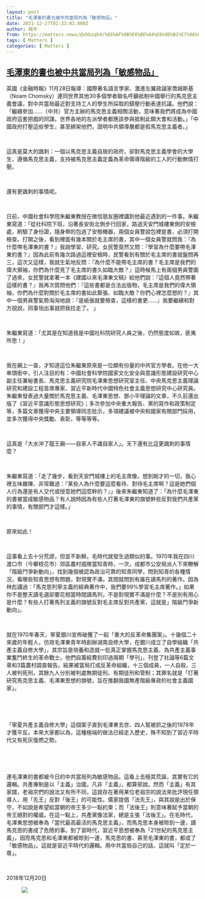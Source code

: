 ```yaml
---
layout: post
title: "毛澤東的書也被中共當局列為「敏感物品」"
date: 2021-12-27T02:33:03.000Z
author: 胡平
from: https://matters.news/@xhbzqhd/%E6%AF%9B%E6%BE%A4%E6%9D%B1%E7%9A%84%E6%9B%B8%E4%B9%9F%E8%A2%AB%E4%B8%AD%E5%85%B1%E7%95%B6%E5%B1%80%E5%88%97%E7%82%BA-%E6%95%8F%E6%84%9F%E7%89%A9%E5%93%81-bafyreibgowrti5t3yzdo25rxrsuwgegsyx33zaxaqd5ibey67l5igql2zq
tags: [ Matters ]
categories: [ Matters ]
---
```

<!--1640572383000-->
[毛澤東的書也被中共當局列為「敏感物品」](https://matters.news/@xhbzqhd/%E6%AF%9B%E6%BE%A4%E6%9D%B1%E7%9A%84%E6%9B%B8%E4%B9%9F%E8%A2%AB%E4%B8%AD%E5%85%B1%E7%95%B6%E5%B1%80%E5%88%97%E7%82%BA-%E6%95%8F%E6%84%9F%E7%89%A9%E5%93%81-bafyreibgowrti5t3yzdo25rxrsuwgegsyx33zaxaqd5ibey67l5igql2zq)
------

<div>
<p>英國《金融時報》11月28日報導：國際著名語言學家、激進左翼政論家喬姆斯基（Noam Chomsky）連同世界其他30多個學者聯名呼籲抵制中國舉行的馬克思主義會議，對中共當局最近對支持工人的學生所採取的鎮壓行動表達抗議。他們說： 「繼續參加……（中共）官方主辦的馬克思主義相關活動，意味著我們將成為中國政府這套把戲的同謀。世界各地的左派學者都應該參與抵制此類大會和活動。」「中國政府打壓這些學生，甚至綁架他們，證明中共領導層都是假馬克思主義者。」</p><p><br></p><p>這真是莫大的諷刺：一個以馬克思主義自居的政府，卻對馬克思主義學會的大學生，遵循馬克思主義，支持被馬克思主義定義為革命領導階級的工人的行動無情打壓。 </p><p><br></p><p>還有更諷刺的事情呢。</p><p><br></p><p>日前，中國社會科學院朱繼東教授在微信朋友圈裡講到他最近遇到的一件事。朱繼東寫道：「從社科院下班，沿著長安街北側步行回家，路過天安門城樓東側的安檢處，刷驗了身份證，隨身帶的包過了安檢機器，兩個女員警說包裡是書，必須打開檢查。打開之後，看到裡面有幾本關於毛主席的書，其中一個女員警就問我：『為什麼帶毛澤東的書？』我說學習、研究。女民警竟然又問：『學習為什麼要帶毛澤東的書？』因為此前有幾次路過這裡安檢時，民警看到有關於毛主席的書就盤問再三，這次又這樣，我就生氣地反問：『為什麼不能帶毛主席的書？毛主席是我們的偉大領袖，你們為什麼見了毛主席的書久如臨大敵？』這時候馬上有兩個男員警圍了過來，女民警就拿著一本《建國以來毛澤東文稿》給他們說：『這個人竟然帶著這樣的書？』我再次質問他們：『這些書都是合法出版物，毛主席是我們的偉大領袖，你們為什麼對關於毛主席的書如此緊張、如臨大敵？你們心裡怎麼想的？』其中一個男員警氣勢洶洶地說：『是紙張就要檢查，這樣的書更……』我要繼續和對方說說，同事怕出事就把我拉走了。 」</p><p><br></p><p>朱繼東寫道：「尤其是在知道我是中國社科院研究人員之後，仍然態度如故，匪夷所思！」</p><p><br></p><p>我在網上一查，才知道這位朱繼東原來是一位頗有份量的中共官方學者。在他一大串頭銜中，引人注目的有：中國社會科學院國家文化安全與意識形態建設研究中心副主任兼秘書長、馬克思主義研究院毛澤東思想研究室主任、中央馬克思主義理論研究和建設工程首席專家、習近平新時代中國特色社會主義思想研究中心研究員。朱繼東發表過大量關於馬克思主義、毛澤東思想、鄧小平理論的文章，不久前還出版了《習近平意識形態思想研究》；多次參加中央重大報告、黨的寫作和政策制定等，多篇文章獲得中央主要領導同志批示，多項建議被中央和國家有關部門採用，並多次獲得中央獎勵、表彰，等等等等。</p><p><br></p><p>這真是「大水沖了龍王廟——自家人不識自家人」。天下還有比這更諷刺的事情麼？</p><p><br></p><p>朱繼東寫道：「走了幾步，看到天安門城樓上的毛主席像，想到剛才的一切，我心裡五味雜陳、非常難過：『某些人為什麼要這麼看待、對待毛主席啊？這是她們個人行為還是有人交代或授意她們這麼幹的？』」後來朱繼東知道了：「為什麼毛澤東的書被當成敏感物品？有人說時因為有些人打著毛澤東的旗號幹些反對我們共產黨的事情，有關部門才這樣。」</p><p><br></p><p>原來如此！</p><p><br></p><p>這事看上去十分荒謬，但並不新鮮。毛時代就發生過類似的事。1970年我在四川渡口市（今攀枝花市）郊區農村插隊當知青時，一次，成都市公安局派人下來瞭解「階級鬥爭新動向」，找到幾個被認為政治可靠的知青同學，問到知青的各種情況，看哪些知青思想有問題，對現實不滿，其間就問到有誰在讀馬列的著作。因為林彪講過：「馬克思列寧主義的經典著作中，我們要99%學習毛主席著作。」如果你不是整天讀毛選卻要花相當時間讀馬列，不是對現實不滿是什麼？不是別有用心是什麼？有些人打著馬列主義的旗號反對毛主席反對共產黨，這就是」階級鬥爭新動向」。</p><p><br></p><p>就在1970年春天，寧夏銀川宣佈破獲了一起「重大的反革命集團案」。十幾個二十來歲的年輕人，仿效毛澤東青年時創辦湖南自修大學，在銀川成立了自學組織「共產主義自修大學」，其宗旨是培養和造就一批真正掌握馬克思主義、為共產主義事業奮鬥終生的革命戰士。他們自籌經費刻印過兩期「學刊」，刊登了社論等6篇文章和3篇農村調查報告。結果被當局打成反革命組織，十三個成員，一人自殺，三人被判死刑，其餘九人分別被判處無期徒刑、有期徒刑和管制；其罪名就是「打著研究馬克思主義、毛澤東思想的旗號，旨在推翻我國無產階級專政的社會主義國家」。</p><p><br></p><p><br></p><p>「寧夏共產主義自修大學」這個案子直到毛澤東去世、四人幫被抓之後的1978年才獲平反。本來大家都以為，這種極端的做法已經走入歷史，殊不知到了習近平時代又有死灰復燃之勢。</p><p><br></p><p><br></p><p>連毛澤東的書都被今日的中共當局列為敏感物品。這看上去極其荒誕，其實有它的邏輯。共產專制是以「主義」治國，凡非「主義」，都算邪說。然而「主義」有其家譜，老祖宗們的說法又有所不同，這就存在著用某位老祖宗的說法來批評現任領導人，用「先王」反對「後王」的可能性。儒家提倡「法先王」，與其說是出於保守，不如說是希望給當朝的帝王多少一點約束；而「法後王」則意味著賦予當朝的帝王絕對的權威。在這一點上，共產黨像法家，總是主張「法後王」。在毛時代，毛澤東思想被奉為「當代最高最活的馬克思主義」，而馬克思本身被晾到一邊，讀馬克思的書成了危險的事。到了習時代，習近平思想被奉為「21世紀的馬克思主義」，因而馬克思和毛澤東都被晾到一邊，馬克思的書、甚至毛澤東的書，都成了「敏感物品」。這就是習近平時代的邏輯。用中共當局自己的話，這就叫「定於一尊」。</p><p><br></p><p>2018年12月20日</p><figure class="image"><img src="https://assets.matters.news/embed/f74e47fb-f6a4-499e-9fd7-1491d7e17226.gif" data-asset-id="f74e47fb-f6a4-499e-9fd7-1491d7e17226" referrerpolicy="no-referrer"><figcaption><span></span></figcaption></figure><p><br></p>
</div>
